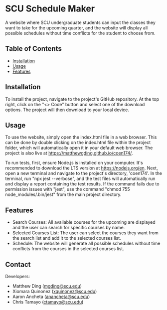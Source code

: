 # SCU Schedule Maker

A website where SCU undergraduate students can input the classes they want to take for the upcoming quarter, and the website will display all possible schedules without time conflicts for the student to choose from.

## Table of Contents

- [Installation](#installation)
- [Usage](#usage)
- [Features](#features)

## Installation

To install the project, navigate to the project's GitHub repository. At the top right, click on the "<> Code" button and select one of the download options. The project will then download to your local device.

## Usage

To use the website, simply open the index.html file in a web browser. This can be done by double clicking on the index.html file within the project folder, which will automatically open it in your default web browser. The project is also live at https://matthewgding.github.io/coen174/.

To run tests, first, ensure Node.js is installed on your computer. It's recommended to download the LTS version at https://nodejs.org/en. Next, open a new terminal and navigate to the project's directory, 'coen174'. In the terminal, run "npx jest --verbose", and the test files will automatically run and display a report containing the test results. If the command fails due to permission issues with "jest", use the command "chmod 755 node_modules/.bin/jest" from the main project directory.

## Features

- Search Courses: All available courses for the upcoming are displayed and the user can search for specific courses by name.
- Selected Courses List: The user can select the courses they want from the search list and add it to the selected courses list.
- Schedule: The website will generate all possible schedules without time conflicts from the courses in the selected courses list.

## Contact

Developers: 
- Matthew Ding (mgding@scu.edu)
- Xiomara Quinonez (xquinonez@scu.edu)
- Aaron Ancheta (anancheta@scu.edu)
- Chris Tamayo (ctamayo@scu.edu)

